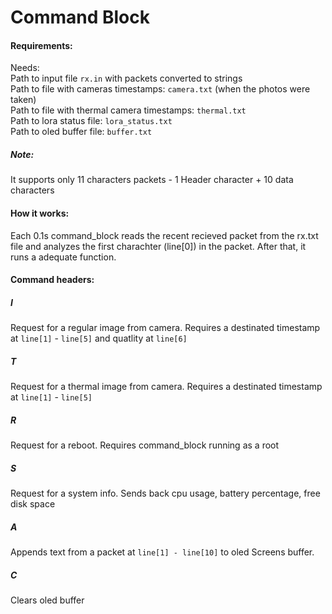 # Command Block

#### Requirements:
  Needs:  
  Path to input file `rx.in` with packets converted to strings  
  Path to file with cameras timestamps: `camera.txt` (when the photos were taken)  
  Path to file with thermal camera timestamps: `thermal.txt`  
  Path to lora status file: `lora_status.txt`  
  Path to oled buffer file: `buffer.txt`  
  
  ##### Note:
  It supports only 11 characters packets - 1 Header character + 10 data characters
  
  
#### How it works:
  Each 0.1s command_block reads the recent recieved packet from the rx.txt file and analyzes the first charachter (line[0]) in the
  packet. After that, it runs a adequate function.
  
#### Command headers:

  ##### I
  Request for a regular image from camera. Requires a destinated timestamp at `line[1]` - `line[5]` and quatlity at `line[6]`
  ##### T
  Request for a thermal image from camera. Requires a destinated timestamp at `line[1]` - `line[5]`
  ##### R
  Request for a reboot. Requires command_block running as a root
  ##### S
  Request for a system info. Sends back cpu usage, battery percentage, free disk space
  ##### A
  Appends text from a packet at `line[1] - line[10]` to oled Screens buffer.
  ##### C  
  Clears oled buffer  
